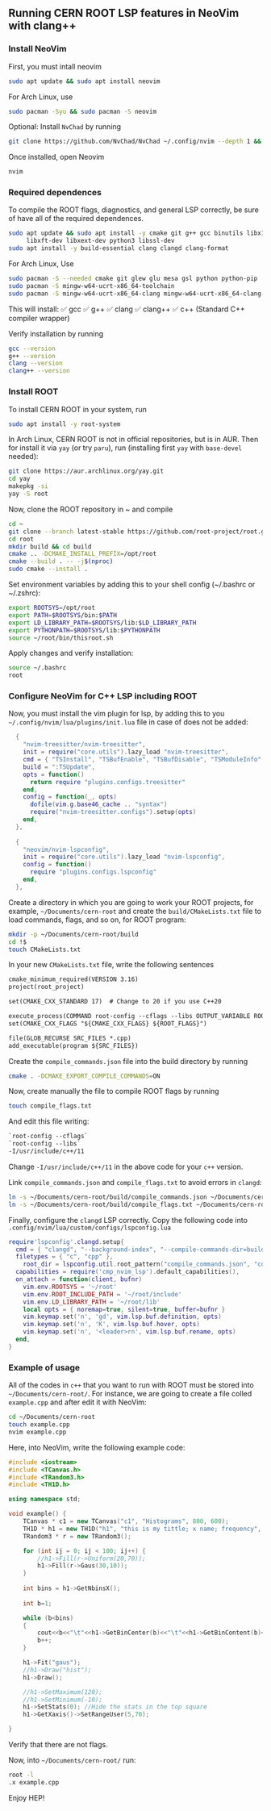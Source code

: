 ## Running CERN ROOT LSP features in NeoVim with clang++

### Install NeoVim

First, you must intall neovim

```bash
sudo apt update && sudo apt install neovim
```
For Arch Linux, use

```bash
sudo pacman -Syu && sudo pacman -S neovim
```

Optional: Install `NvChad` by running

```bash
git clone https://github.com/NvChad/NvChad ~/.config/nvim --depth 1 && nvim
```

Once installed, open Neovim

```bash
nvim
```

### Required dependences

To compile the ROOT flags, diagnostics, and general LSP correctly, be sure of have all of the required dependences.

```bash
sudo apt update && sudo apt install -y cmake git g++ gcc binutils libx11-dev libxpm-dev \
     libxft-dev libxext-dev python3 libssl-dev
sudo apt install -y build-essential clang clangd clang-format
```

For Arch Linux, Use

```bash
sudo pacman -S --needed cmake git glew glu mesa gsl python python-pip
sudo pacman -S mingw-w64-ucrt-x86_64-toolchain
sudo pacman -S mingw-w64-ucrt-x86_64-clang mingw-w64-ucrt-x86_64-clang-tools-extra
```

This will install:
✅ gcc
✅ g++
✅ clang
✅ clang++
✅ c++ (Standard C++ compiler wrapper)

Verify installation by running

```bash
gcc --version
g++ --version
clang --version
clang++ --version
```

### Install ROOT

To install CERN ROOT in your system, run

```bash
sudo apt install -y root-system
```

In Arch Linux, CERN ROOT is not in official repositories, but is in AUR. Then for install it via `yay` (or try `paru`), run (installing first `yay` with `base-devel` needed):

```bash
git clone https://aur.archlinux.org/yay.git
cd yay
makepkg -si
yay -S root
```

Now, clone the ROOT repository in ~ and compile

```bash
cd ~
git clone --branch latest-stable https://github.com/root-project/root.git
cd root
mkdir build && cd build
cmake .. -DCMAKE_INSTALL_PREFIX=/opt/root
cmake --build . -- -j$(nproc)
sudo cmake --install .
```

Set environment variables by adding this to your shell config (~/.bashrc or ~/.zshrc):

```bash
export ROOTSYS=/opt/root
export PATH=$ROOTSYS/bin:$PATH
export LD_LIBRARY_PATH=$ROOTSYS/lib:$LD_LIBRARY_PATH
export PYTHONPATH=$ROOTSYS/lib:$PYTHONPATH
source ~/root/bin/thisroot.sh
```

Apply changes and verify installation:

```bash
source ~/.bashrc
root
```

### Configure NeoVim for C++ LSP including ROOT

Now, you must install the vim plugin for lsp, by adding this to you `~/.config/nvim/lua/plugins/init.lua` file in case of does not be added:

```lua
  {
    "nvim-treesitter/nvim-treesitter",
    init = require("core.utils").lazy_load "nvim-treesitter",
    cmd = { "TSInstall", "TSBufEnable", "TSBufDisable", "TSModuleInfo" },
    build = ":TSUpdate",
    opts = function()
      return require "plugins.configs.treesitter"
    end,
    config = function(_, opts)
      dofile(vim.g.base46_cache .. "syntax")
      require("nvim-treesitter.configs").setup(opts)
    end,
  },
  
  {
    "neovim/nvim-lspconfig",
    init = require("core.utils").lazy_load "nvim-lspconfig",
    config = function()
      require "plugins.configs.lspconfig"
    end,
  },

```

Create a directory in which you are going to work your ROOT projects, for example, `~/Documents/cern-root` and create the `build/CMakeLists.txt` file to load commands, flags, and so on, for ROOT program:

```bash
mkdir -p ~/Documents/cern-root/build
cd !$
touch CMakeLists.txt
```

In your new `CMakeLists.txt` file, write the following sentences

```txt
cmake_minimum_required(VERSION 3.16)
project(root_project)

set(CMAKE_CXX_STANDARD 17)  # Change to 20 if you use C++20

execute_process(COMMAND root-config --cflags --libs OUTPUT_VARIABLE ROOT_FLAGS OUTPUT_STRIP_TRAILING_WHITESPACE)
set(CMAKE_CXX_FLAGS "${CMAKE_CXX_FLAGS} ${ROOT_FLAGS}")

file(GLOB_RECURSE SRC_FILES *.cpp)
add_executable(program ${SRC_FILES})
```

Create the `compile_commands.json` file into the build directory by running

```bash
cmake . -DCMAKE_EXPORT_COMPILE_COMMANDS=ON
```

Now, create manually the file to compile ROOT flags by running

```bash
touch compile_flags.txt
```
And edit this file writing:
```txt
`root-config --cflags`
`root-config --libs`
-I/usr/include/c++/11
```

Change `-I/usr/include/c++/11` in the above code for your `c++` version.

Link `compile_commands.json` and `compile_flags.txt` to avoid errors in `clangd`:

```bash
ln -s ~/Documents/cern-root/build/compile_commands.json ~/Documents/cern-root/compile_commands.json
ln -s ~/Documents/cern-root/build/compile_flags.txt ~/Documents/cern-root/compile_flags.txt
```

Finally, configure the `clangd` LSP correctly. Copy the following code into `.config/nvim/lua/custom/configs/lspconfig.lua`

```lua
require'lspconfig'.clangd.setup{
  cmd = { "clangd", "--background-index", "--compile-commands-dir=build", "--query-driver=/usr/bin/g++"},
  filetypes = { "c", "cpp" },
    root_dir = lspconfig.util.root_pattern("compile_commands.json", "compile_flags.txt", ".git"),
  capabilities = require('cmp_nvim_lsp').default_capabilities(),
  on_attach = function(client, bufnr)
    vim.env.ROOTSYS = '~/root'
    vim.env.ROOT_INCLUDE_PATH = '~/root/include'
    vim.env.LD_LIBRARY_PATH = '~/root/lib'
    local opts = { noremap=true, silent=true, buffer=bufnr }
    vim.keymap.set('n', 'gd', vim.lsp.buf.definition, opts)
    vim.keymap.set('n', 'K', vim.lsp.buf.hover, opts)
    vim.keymap.set('n', '<leader>rn', vim.lsp.buf.rename, opts)
  end,
}

```

### Example of usage

All of the codes in `c++` that you want to run with ROOT must be stored into `~/Documents/cern-root/`.
For instance, we are going to create a file colled `example.cpp` and after edit it with NeoVim:

```bash
cd ~/Documents/cern-root
touch example.cpp
nvim example.cpp
```

Here, into NeoVim, write the following example code:

```cpp
#include <iostream>
#include <TCanvas.h>
#include <TRandom3.h>
#include <TH1D.h>

using namespace std;

void example() {
    TCanvas * c1 = new TCanvas("c1", "Histograms", 800, 600);
    TH1D * h1 = new TH1D("h1", "this is my tittle; x name; frequency", 50, 0, 100);
    TRandom3 * r = new TRandom3();

    for (int ij = 0; ij < 100; ij++) {
        //h1->Fill(r->Uniform(20,70));
        h1->Fill(r->Gaus(30,10));
    }
    
    int bins = h1->GetNbinsX();
    
    int b=1;

    while (b<bins)
    {
        cout<<b<<"\t"<<h1->GetBinCenter(b)<<"\t"<<h1->GetBinContent(b)<<endl;
        b++;
    }

    h1->Fit("gaus");
    //h1->Draw("hist");
    h1->Draw();

    //h1->SetMaximum(120);
    //h1->SetMinimum(-10);
    h1->SetStats(0); //Hide the stats in the top square
    h1->GetXaxis()->SetRangeUser(5,70);

}

```
Verify that there are not flags.

Now, into `~/Documents/cern-root/` run:

```bash
root -l
.x example.cpp
```

Enjoy HEP!
